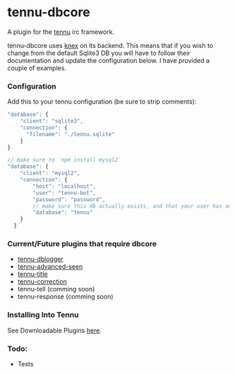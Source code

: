 # tennu-dbcore

A plugin for the [tennu](https://github.com/Tennu/tennu) irc framework.

tennu-dbcore uses [knex](http://knexjs.org/) on its backend. This means that if you wish to change from the default Sqlite3 DB you will have to follow their documentation and update the configuration below. I have provided a couple of examples.

### Configuration

Add this to your tennu configuration (be sure to strip comments):

```javascript
"database": {
    "client": "sqlite3",
    "connection": {
      "filename": "./tennu.sqlite"
    }
}
```

```javascript
// make sure to `npm install mysql2`
"database": {
    "client": "mysql2",
    "connection": {
        "host": "localhost",
        "user": "tennu-bot",
        "password": "password",
        // make sure this db actually exists, and that your user has access to it
        "database": "tennu"
    }
  }
```

### Current/Future plugins that require dbcore
- [tennu-dblogger](https://github.com/LordWingZero/tennu-dblogger)
- [tennu-advanced-seen](https://github.com/LordWingZero/tennu-aseen)
- [tennu-title](https://github.com/LordWingZero/tennu-title)
- [tennu-correction](https://github.com/LordWingZero/tennu-correction)
- tennu-tell (comming soon)
- tennu-response (comming soon)


### Installing Into Tennu

See Downloadable Plugins [here](https://tennu.github.io/plugins/).

### Todo:

- Tests